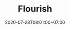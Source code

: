 ---
title     : Flourish
thumbnail : flourish
address   : https://weareflourish.com
sitemap   : false
date      : 2020-07-28T08:01:00+07:00
---